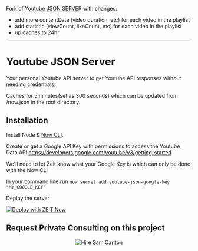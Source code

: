 Fork of [Youtube JSON SERVER](https://github.com/ThatGuySam/youtube-json-server) with changes:
- add more contentData (video duration, etc) for each video in the playlist
- add statistic (viewCount, likeCount, etc) for each video in the playlist
- up caches to 24hr

---


# Youtube JSON Server


Your personal Youtube API server to get Youtube API responses without needing credentials. 

Caches for 5 minutes(set as 300 seconds) which can be updated from /now.json in the root directory. 



## Installation

Install Node & [Now CLI](https://zeit.co/download).

Create or get a Google API Key with permissions to access the Youtube Data API https://developers.google.com/youtube/v3/getting-started

We'll need to let Zeit know what your Google Key is which can only be done with the Now CLI

In your command line run `now secret add youtube-json-google-key "MY_GOOGLE_KEY"`

Deploy the server

[![Deploy with ZEIT Now](https://zeit.co/button)](https://zeit.co/new/project?template=https://github.com/ThatGuySam/youtube-json-server)


## Request Private Consulting on this project
<p align="center">
  <a href="https://otechie.com/ThatGuySam?ref=badge"><img src="https://api.otechie.com/consultancy/ThatGuySam/badge.svg" alt="Hire Sam Carlton"></a>
</p>
